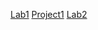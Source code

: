 [Lab1](https://github.com/annaantonn/Lab1)
[Project1](https://github.com/annaantonn/Project1)
[Lab2](https://github.com/annaantonn/Lab2)

